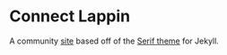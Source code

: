 # Connect Lappin

A community [site](http://connectlappin.ca) based off of the [Serif theme](https://www.zerostatic.io/theme/hugo-serif/) for Jekyll.
